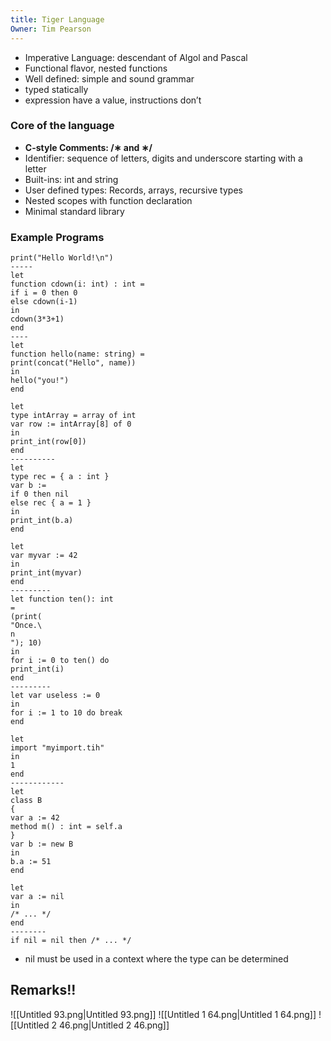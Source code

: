 ```yaml
---
title: Tiger Language
Owner: Tim Pearson
---
```

- Imperative Language: descendant of Algol and Pascal
- Functional flavor, nested functions
- Well defined: simple and sound grammar
- typed statically
- expression have a value, instructions don’t
  
  
  
### Core of the language
- **C-style Comments: /∗ and ∗/**
- Identifier: sequence of letters, digits and underscore starting with a letter
- Built-ins: int and string
- User defined types: Records, arrays, recursive types
- Nested scopes with function declaration
- Minimal standard library
  
### Example Programs
```Assembly
print("Hello World!\n")
-----
let
function cdown(i: int) : int =
if i = 0 then 0
else cdown(i-1)
in
cdown(3*3+1)
end
----
let
function hello(name: string) =
print(concat("Hello", name))
in
hello("you!")
end
```
```Assembly
let
type intArray = array of int
var row := intArray[8] of 0
in
print_int(row[0])
end
----------
let
type rec = { a : int }
var b :=
if 0 then nil
else rec { a = 1 }
in
print_int(b.a)
end
```
```Assembly
let
var myvar := 42
in
print_int(myvar)
end
---------
let function ten(): int
=
(print(
"Once.\
n
"); 10)
in
for i := 0 to ten() do
print_int(i)
end
---------
let var useless := 0
in
for i := 1 to 10 do break
end
```
```Assembly
let
import "myimport.tih"
in
1
end
------------
let
class B
{
var a := 42
method m() : int = self.a
}
var b := new B
in
b.a := 51
end
```
```Assembly
let
var a := nil
in
/* ... */
end
--------
if nil = nil then /* ... */
```
- nil must be used in a context where the type can be determined
  
## Remarks!!
![[Untitled 93.png|Untitled 93.png]]
![[Untitled 1 64.png|Untitled 1 64.png]]
![[Untitled 2 46.png|Untitled 2 46.png]]